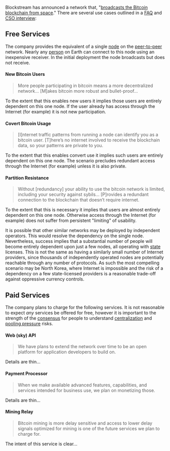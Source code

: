 Blockstream has announced a network that, "[broadcasts the Bitcoin blockchain from space](https://blockstream.com/satellite)." There are several use cases outlined in a [FAQ](https://blockstream.com/satellite/faq/) and [CSO interview](https://github.com/libbitcoin/libbitcoin/wiki/Translation:-Bitcoin-Satellite-Mining-Decentralization):

## Free Services
The company provides the equivalent of a single [node](Glossary#node) on the [peer-to-peer](Glossary#peer-to-peer)  network. Nearly any [person](Glossary#person) on Earth can connect to this node using an inexpensive receiver. In the initial deployment the node broadcasts but does not receive.

#### New Bitcoin Users
> More people participating in bitcoin means a more decentralized network... [M]akes bitcoin more robust and bullet-proof...

To the extent that this enables new users it implies those users are entirely dependent on this one node. If the user already has access through the Internet (for example) it is not new participation.

#### Covert Bitcoin Usage
> [I]nternet traffic patterns from running a node can identify you as a bitcoin user. [T]here’s no internet involved to receive the blockchain data, so your patterns are private to you.

To the extent that this enables convert use it implies such users are entirely dependent on this one node. The scenario precludes redundant access through the Internet (for example) unless it is also private.

#### Partition Resistance
> Without [redundancy] your ability to use the bitcoin network is limited, including your security against sybils... [P]rovides a redundant connection to the blockchain that doesn’t require internet. 

To the extent that this is necessary it implies that users are almost entirely dependent on this one node. Otherwise access through the Internet (for example) does not suffer from persistent "limiting" of usability.

It is possible that other similar networks may be deployed by independent operators. This would resolve the dependency on the single node. Nevertheless, success implies that a substantial number of people will become entirely dependent upon just a few nodes, all operating with [state](Glossary#state) licenses. This is not the same as having a similarly small number of Internet providers, since thousands of independently operated nodes are potentially reachable through any number of protocols. As such the most compelling scenario may be North Korea, where Internet is impossible and the risk of a dependency on a few state-licensed providers is a reasonable trade-off against oppressive currency controls.

## Paid Services
The company plans to charge for the following services. It is not reasonable to expect *any* services be offered for free, however it is important to the strength of the [consensus](Glossary#consensus) for people to understand [centralization](Centralization-Risk) and [pooling pressure](Pooling-Pressure-Risk) risks.

#### Web (sky) API
> We have plans to extend the network over time to be an open platform for application developers to build on.

Details are thin...

#### Payment Processor
> When we make available advanced features, capabilities, and services intended for business use, we plan on monetizing those.

Details are thin...

#### Mining Relay
> Bitcoin mining is more delay sensitive and access to lower delay signals optimized for mining is one of the future services we plan to charge for.

The intent of this service is clear...